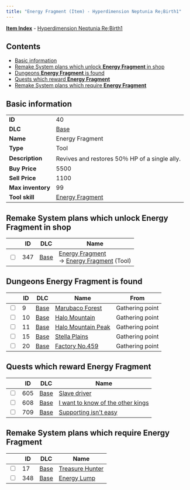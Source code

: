 ```yaml
---
title: "Energy Fragment (Item) - Hyperdimension Neptunia Re;Birth1"
---
```


[**Item Index**](/neptunia/rb1/item/index.html) - [Hyperdimension Neptunia Re;Birth1](/neptunia/rb1)

## Contents

- [Basic information](#basic-information)
- [Remake System plans which unlock **Energy Fragment** in shop](#remake-system-plans-which-unlock-energy-fragment-in-shop)
- [Dungeons **Energy Fragment** is found](#dungeons-energy-fragment-is-found)
- [Quests which reward **Energy Fragment**](#quests-which-reward-energy-fragment)
- [Remake System plans which require **Energy Fragment**](#remake-system-plans-which-require-energy-fragment)

## Basic information

|   |   |
| -- | -- |
| **ID** | 40 |
| **DLC** | [Base](/neptunia/rb1/dlc/1-base.html) |
| **Name** | Energy Fragment |
| **Type** | Tool |
| **Description** | Revives and restores 50％ HP of a single ally. |
| **Buy Price** | 5500 |
| **Sell Price** | 1100 |
| **Max inventory** | 99 |
| **Tool skill** | [Energy Fragment](/neptunia/rb1/skill/1-10040-energy-fragment.html) |


## Remake System plans which unlock **Energy Fragment** in shop

|    | ID | DLC | Name |
| -- | -- | --- | ---- |
| <input type="checkbox" id="rb1-remake-1-347" class="trackbox" /> | 347 | [Base](/neptunia/rb1/dlc/1-base.html) | [Energy Fragment](/neptunia/rb1/remake/1-347-energy-fragment.html)<br /> → [Energy Fragment](/neptunia/rb1/item/1-40-energy-fragment.html) (Tool) |


## Dungeons **Energy Fragment** is found

|    | ID | DLC | Name | From |
| -- | -- | --- | ---- | ---- |
| <input type="checkbox" id="rb1-dungeon-1-9" class="trackbox" /> | 9 | [Base](/neptunia/rb1/dlc/1-base.html) | [Marubaco Forest](/neptunia/rb1/dungeon/1-9-marubaco-forest.html) | Gathering point |
| <input type="checkbox" id="rb1-dungeon-1-10" class="trackbox" /> | 10 | [Base](/neptunia/rb1/dlc/1-base.html) | [Halo Mountain](/neptunia/rb1/dungeon/1-10-halo-mountain.html) | Gathering point |
| <input type="checkbox" id="rb1-dungeon-1-11" class="trackbox" /> | 11 | [Base](/neptunia/rb1/dlc/1-base.html) | [Halo Mountain Peak](/neptunia/rb1/dungeon/1-11-halo-mountain-peak.html) | Gathering point |
| <input type="checkbox" id="rb1-dungeon-1-15" class="trackbox" /> | 15 | [Base](/neptunia/rb1/dlc/1-base.html) | [Stella Plains](/neptunia/rb1/dungeon/1-15-stella-plains.html) | Gathering point |
| <input type="checkbox" id="rb1-dungeon-1-20" class="trackbox" /> | 20 | [Base](/neptunia/rb1/dlc/1-base.html) | [Factory No.459](/neptunia/rb1/dungeon/1-20-factory-no-459.html) | Gathering point |


## Quests which reward **Energy Fragment**

|    | ID | DLC | Name |
| -- | -- | --- | ---- |
| <input type="checkbox" id="rb1-quest-1-605" class="trackbox" /> | 605 | [Base](/neptunia/rb1/dlc/1-base.html) | [Slave driver](/neptunia/rb1/quest/1-605-slave-driver.html) |
| <input type="checkbox" id="rb1-quest-1-608" class="trackbox" /> | 608 | [Base](/neptunia/rb1/dlc/1-base.html) | [I want to know of the other kings](/neptunia/rb1/quest/1-608-i-want-to-know-of-the-other-kings.html) |
| <input type="checkbox" id="rb1-quest-1-709" class="trackbox" /> | 709 | [Base](/neptunia/rb1/dlc/1-base.html) | [Supporting isn't easy](/neptunia/rb1/quest/1-709-supporting-isnt-easy.html) |


## Remake System plans which require **Energy Fragment**

|    | ID | DLC | Name |
| -- | -- | --- | ---- |
| <input type="checkbox" id="rb1-quest-1-17" class="trackbox" /> | 17 | [Base](/neptunia/rb1/dlc/1-base.html) | [Treasure Hunter](/neptunia/rb1/quest/1-17-treasure-hunter.html) |
| <input type="checkbox" id="rb1-quest-1-348" class="trackbox" /> | 348 | [Base](/neptunia/rb1/dlc/1-base.html) | [Energy Lump](/neptunia/rb1/quest/1-348-energy-lump.html) |
